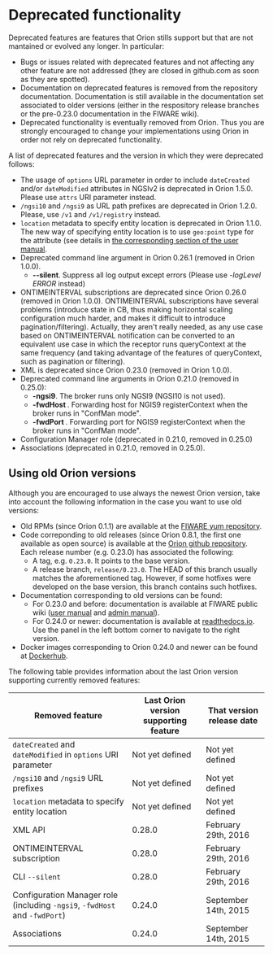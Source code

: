 # Deprecated functionality

Deprecated features are features that Orion stills support but that are
not mantained or evolved any longer. In particular:

-   Bugs or issues related with deprecated features and not affecting
    any other feature are not addressed (they are closed in github.com
    as soon as they are spotted).
-   Documentation on deprecated features is removed from the repository documentation.
    Documentation is still available in the documentation set associated to older versions
    (either in the respository release branches or the pre-0.23.0 documentation in the FIWARE wiki).
-   Deprecated functionality is eventually removed from Orion. Thus you
    are strongly encouraged to change your implementations using Orion
    in order not rely on deprecated functionality.

A list of deprecated features and the version in which they were deprecated follows:

* The usage of `options` URL parameter in order to include `dateCreated` and/or `dateModified`
  attributes in NGSIv2 is deprecated in Orion 1.5.0. Please use `attrs` URI parameter instead.
* `/ngsi10` and `/ngsi9` as URL path prefixes are deprecated in Orion 1.2.0. Please,
  use `/v1` and `/v1/registry` instead.
* `location` metadata to specify entity location is deprecated in Orion 1.1.0. The new way
  of specifying entity location is to use `geo:point` type for the attribute (see details in
  [the corresponding section of the user manual](user/geolocation.md).
* Deprecated command line argument in Orion 0.26.1 (removed in Orion 1.0.0).
  * **--silent**. Suppress all log output except errors (Please use *-logLevel ERROR* instead)
* ONTIMEINTERVAL subscriptions are deprecated since Orion 0.26.0 (removed in Orion 1.0.0).
  ONTIMEINTERVAL subscriptions have several problems (introduce state in CB, thus making horizontal
  scaling configuration much harder, and makes it difficult to introduce pagination/filtering).
  Actually, they aren't really needed, as any use case based on ONTIMEINTERVAL notification can
  be converted to an equivalent use case in which the receptor runs queryContext at the same
  frequency (and taking advantage of the features of queryContext, such as pagination or filtering).
* XML is deprecated since Orion 0.23.0 (removed in Orion 1.0.0).
* Deprecated command line arguments in Orion 0.21.0 (removed in 0.25.0):
	* **-ngsi9**. The broker runs only NGSI9 (NGSI10 is not used).
	* **-fwdHost <host>**. Forwarding host for NGIS9 registerContext when
    the broker runs in "ConfMan mode".
	* **-fwdPort <port>**. Forwarding port for NGIS9 registerContext when
    the broker runs in "ConfMan mode".
* Configuration Manager role (deprecated in 0.21.0, removed in 0.25.0)
* Associations (deprecated in 0.21.0, removed in 0.25.0).

## Using old Orion versions

Although you are encouraged to use always the newest Orion version, take into account the following
information in the case you want to use old versions:

* Old RPMs (since Orion 0.1.1) are available at the [FIWARE yum repository](http://repositories.lab.fiware.org/repo/rpm/6/x86_64).
* Code correponding to old releases (since Orion 0.8.1, the first one available as open source) is
  available at the [Orion github repository](http://github.com/telefonicaid/fiware-orion). Each release number
  (e.g. 0.23.0) has associated the following:
  * A tag, e.g. `0.23.0`. It points to the base version.
  * A release branch, `release/0.23.0`. The HEAD of this branch usually matches the aforementioned tag. However, if some
    hotfixes were developed on the base version, this branch contains such hotfixes.
* Documentation corresponding to old versions can be found:
  * For 0.23.0 and before: documentation is available at FIWARE public wiki ([user manual](https://forge.fiware.org/plugins/mediawiki/wiki/fiware/index.php/Publish/Subscribe_Broker_-_Orion_Context_Broker_-_User_and_Programmers_Guide)
    and [admin manual](https://forge.fiware.org/plugins/mediawiki/wiki/fiware/index.php/Publish/Subscribe_Broker_-_Orion_Context_Broker_-_Installation_and_Administration_Guide)).
  * For 0.24.0 or newer: documentation is available at [readthedocs.io](https://fiware-orion.readthedocs.io).
    Use the panel in the left bottom corner to navigate to the right version.
* Docker images corresponding to Orion 0.24.0 and newer can be found at [Dockerhub](https://hub.docker.com/r/fiware/orion/tags/).

The following table provides information about the last Orion version supporting currently removed features:

| **Removed feature**                                                        | **Last Orion version supporting feature** | **That version release date**   |
|----------------------------------------------------------------------------|-------------------------------------------|---------------------------------|
| `dateCreated` and `dateModified` in `options` URI parameter                | Not yet defined                           | Not yet defined                 |
| `/ngsi10` and `/ngsi9` URL prefixes                                        | Not yet defined                           | Not yet defined                 |
| `location` metadata to specify entity location                             | Not yet defined                           | Not yet defined                 |
| XML API                                                                    | 0.28.0                                    | February 29th, 2016             |
| ONTIMEINTERVAL subscription                                                | 0.28.0                                    | February 29th, 2016             |
| CLI `--silent`                                                             | 0.28.0                                    | February 29th, 2016             |
| Configuration Manager role (including `-ngsi9`, `-fwdHost` and `-fwdPort`) | 0.24.0                                    | September 14th, 2015            |
| Associations                                                               | 0.24.0                                    | September 14th, 2015            |
